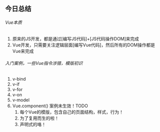 ## 今日总结
###### Vue本质
1. 原来的JS开发，都是通过[编写JS代码]+[JS代码操作DOM]来完成
2. Vue开发，只需要关注逻辑层面[编写Vue代码]，然后所有的DOM操作都是Vue来完成

###### 入门案例，一些Vue指令涉猎，模版初识
1. v-bind
2. v-if
3. v-for
4. v-on
5. v-model
6. Vue.component() 案例未生效！TODO
   1. 每个Vue的模版，包含自己的页面结构，样式，行为！
   2. 为了复用而生的啦！
   3. 声明式的咯！

